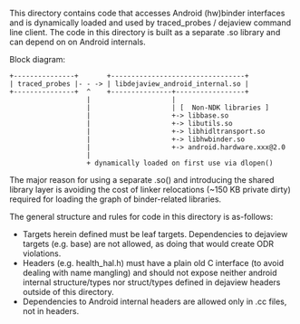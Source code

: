 This directory contains code that accesses Android (hw)binder interfaces and is
dynamically loaded and used by traced_probes / dejaview command line client.
The code in this directory is built as a separate .so library and can depend on
on Android internals.

Block diagram:

```
+---------------+       +---------------------------------+
| traced_probes |- - -> | libdejaview_android_internal.so |
+---------------+  ^    +---------------+-----------------+
                   |                    |
                   |                    | [  Non-NDK libraries ]
                   |                    +-> libbase.so
                   |                    +-> libutils.so
                   |                    +-> libhidltransport.so
                   |                    +-> libhwbinder.so
                   |                    +-> android.hardware.xxx@2.0
                   |
                   + dynamically loaded on first use via dlopen()
```

The major reason for using a separate .so() and introducing the shared library
layer is avoiding the cost of linker relocations (~150 KB private dirty)
required for loading the graph of binder-related libraries.

The general structure and rules for code in this directory is as-follows:
- Targets herein defined must be leaf targets. Dependencies to dejaview targets
  (e.g. base) are not allowed, as doing that would create ODR violations.
- Headers (e.g. health_hal.h) must have a plain old C interface (to avoid
  dealing with name mangling) and should not expose neither android internal
  structure/types nor struct/types defined in dejaview headers outside of this
  directory.
- Dependencies to Android internal headers are allowed only in .cc files, not
  in headers.
